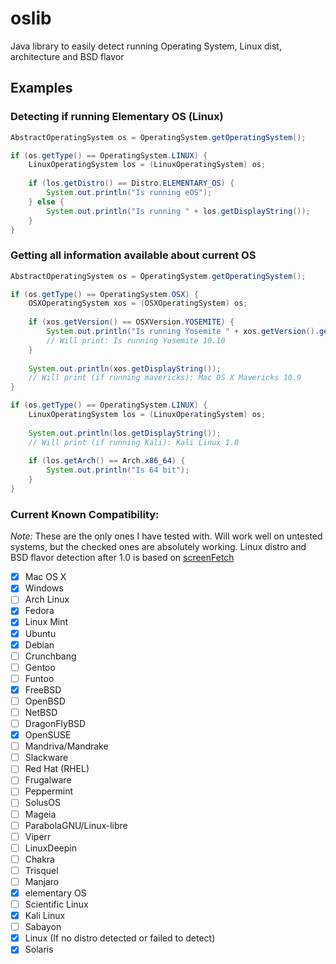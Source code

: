 # oslib
Java library to easily detect running Operating System, Linux dist, architecture and BSD flavor

## Examples

### Detecting if running Elementary OS (Linux)
```java
AbstractOperatingSystem os = OperatingSystem.getOperatingSystem();

if (os.getType() == OperatingSystem.LINUX) {
	LinuxOperatingSystem los = (LinuxOperatingSystem) os;
	
	if (los.getDistro() == Distro.ELEMENTARY_OS) {
		System.out.println("Is running eOS");
	} else {
		System.out.println("Is running " + los.getDisplayString());
	}
}
```

### Getting all information available about current OS
```java
AbstractOperatingSystem os = OperatingSystem.getOperatingSystem();

if (os.getType() == OperatingSystem.OSX) {
  	OSXOperatingSystem xos = (OSXOperatingSystem) os;
   
   	if (xos.getVersion() == OSXVersion.YOSEMITE) {
   		System.out.println("Is running Yosemite " + xos.getVersion().getVersion());
    	// Will print: Is running Yosemite 10.10
  	}
   
   	System.out.println(xos.getDisplayString());
   	// Will print (if running mavericks): Mac OS X Mavericks 10.9
}

if (os.getType() == OperatingSystem.LINUX) {
	LinuxOperatingSystem los = (LinuxOperatingSystem) os;
	
	System.out.println(los.getDisplayString());
	// Will print (if running Kali): Kali Linux 1.0
	
	if (los.getArch() == Arch.x86_64) {
		System.out.println("Is 64 bit");
	}
}
```

### Current Known Compatibility:

_Note:_ These are the only ones I have tested with. Will work well on untested systems, but the checked ones are absolutely working.
Linux distro and BSD flavor detection after 1.0 is based on [screenFetch](https://github.com/KittyKatt/screenFetch)

- [x] Mac OS X
- [x] Windows
- [ ] Arch Linux
- [x] Fedora
- [x] Linux Mint
- [x] Ubuntu
- [x] Debian
- [ ] Crunchbang
- [ ] Gentoo
- [ ] Funtoo
- [x] FreeBSD
- [ ] OpenBSD
- [ ] NetBSD
- [ ] DragonFlyBSD
- [x] OpenSUSE
- [ ] Mandriva/Mandrake
- [ ] Slackware
- [ ] Red Hat (RHEL)
- [ ] Frugalware
- [ ] Peppermint
- [ ] SolusOS
- [ ] Mageia
- [ ] ParabolaGNU/Linux-libre
- [ ] Viperr
- [ ] LinuxDeepin
- [ ] Chakra
- [ ] Trisquel
- [ ] Manjaro
- [x] elementary OS
- [ ] Scientific Linux
- [x] Kali Linux
- [ ] Sabayon
- [x] Linux (If no distro detected or failed to detect)
- [x] Solaris
